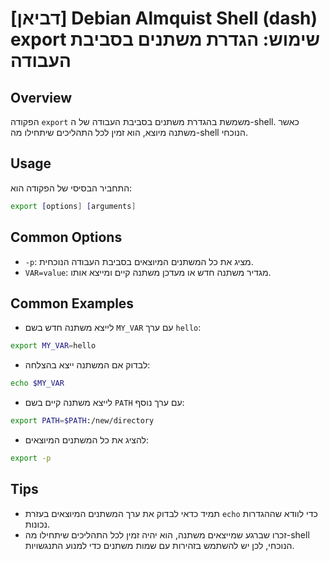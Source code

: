 # [דביאן] Debian Almquist Shell (dash) export שימוש: הגדרת משתנים בסביבת העבודה

## Overview
הפקודה `export` משמשת בהגדרת משתנים בסביבת העבודה של ה-shell. כאשר משתנה מיוצא, הוא זמין לכל התהליכים שיתחילו מה-shell הנוכחי.

## Usage
התחביר הבסיסי של הפקודה הוא:

```sh
export [options] [arguments]
```

## Common Options
- `-p`: מציג את כל המשתנים המיוצאים בסביבת העבודה הנוכחית.
- `VAR=value`: מגדיר משתנה חדש או מעדכן משתנה קיים ומייצא אותו.

## Common Examples
- לייצא משתנה חדש בשם `MY_VAR` עם ערך `hello`:

```sh
export MY_VAR=hello
```

- לבדוק אם המשתנה ייצא בהצלחה:

```sh
echo $MY_VAR
```

- לייצא משתנה קיים בשם `PATH` עם ערך נוסף:

```sh
export PATH=$PATH:/new/directory
```

- להציג את כל המשתנים המיוצאים:

```sh
export -p
```

## Tips
- תמיד כדאי לבדוק את ערך המשתנים המיוצאים בעזרת `echo` כדי לוודא שההגדרות נכונות.
- זכרו שברגע שמייצאים משתנה, הוא יהיה זמין לכל התהליכים שיתחילו מה-shell הנוכחי, לכן יש להשתמש בזהירות עם שמות משתנים כדי למנוע התנגשויות.